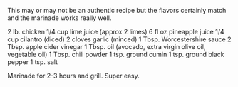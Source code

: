 This may or may not be an authentic recipe but the flavors certainly match and the marinade works really well.

2 lb. chicken
1/4 cup lime juice (approx 2 limes)
6 fl oz pineapple juice
1/4 cup cilantro (diced)
2 cloves garlic (minced)
1 Tbsp. Worcestershire sauce
2 Tbsp. apple cider vinegar
1 Tbsp. oil (avocado, extra virgin olive oil, vegetable oil)
1 Tbsp. chili powder
1 tsp. ground cumin
1 tsp. ground black pepper
1 tsp. salt 

Marinade for 2-3 hours and grill. Super easy.
